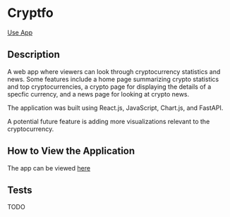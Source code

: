 # Cryptfo

[Use App](https://cryptfo.netlify.app/)

## Description

A web app where viewers can look through cryptocurrency statistics and news. Some features include a home page summarizing crypto statistics and top cryptocurrencies, a crypto page for displaying the details of a specfic currency, and a news page for looking at crypto news.

The application was built using React.js, JavaScript, Chart.js, and FastAPI.

A potential future feature is adding more visualizations relevant to the cryptocurrency.

## How to View the Application

The app can be viewed [here](https://cryptfo.netlify.app/)

## Tests

TODO